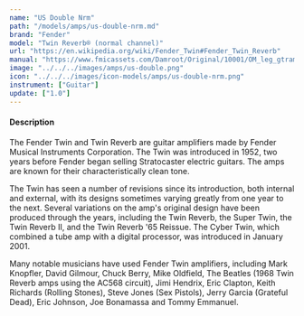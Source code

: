 ```yaml
---
name: "US Double Nrm"
path: "/models/amps/us-double-nrm.md"
brand: "Fender"
model: "Twin Reverb® (normal channel)"
url: "https://en.wikipedia.org/wiki/Fender_Twin#Fender_Twin_Reverb"
manual: "https://www.fmicassets.com/Damroot/Original/10001/OM_leg_gtramp_Twin_Reverb_1981.pdf"
image: "../../../images/amps/us-double.png"
icon: "../../../images/icon-models/amps/us-double-nrm.png"
instrument: ["Guitar"]
update: ["1.0"]
---
```

#### Description
The Fender Twin and Twin Reverb are guitar amplifiers made by Fender Musical Instruments Corporation. The Twin was introduced in 1952, two years before Fender began selling Stratocaster electric guitars. The amps are known for their characteristically clean tone.

The Twin has seen a number of revisions since its introduction, both internal and external, with its designs sometimes varying greatly from one year to the next. Several variations on the amp's original design have been produced through the years, including the Twin Reverb, the Super Twin, the Twin Reverb II, and the Twin Reverb '65 Reissue. The Cyber Twin, which combined a tube amp with a digital processor, was introduced in January 2001.

Many notable musicians have used Fender Twin amplifiers, including Mark Knopfler, David Gilmour, Chuck Berry, Mike Oldfield, The Beatles (1968 Twin Reverb amps using the AC568 circuit), Jimi Hendrix, Eric Clapton, Keith Richards (Rolling Stones), Steve Jones (Sex Pistols), Jerry Garcia (Grateful Dead), Eric Johnson, Joe Bonamassa and Tommy Emmanuel. 